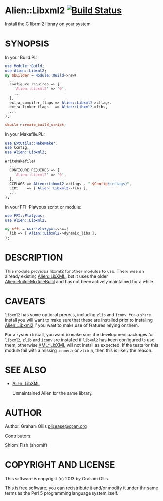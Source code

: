 # Alien::Libxml2 [![Build Status](https://secure.travis-ci.org/Perl5-Alien/Alien-Libxml2.png)](http://travis-ci.org/Perl5-Alien/Alien-Libxml2)

Install the C libxml2 library on your system

# SYNOPSIS

In your Build.PL:

```perl
use Module::Build;
use Alien::Libxml2;
my $builder = Module::Build->new(
  ...
  configure_requires => {
    'Alien::Libxml2' => '0',
    ...
  },
  extra_compiler_flags => Alien::Libxml2->cflags,
  extra_linker_flags   => Alien::Libxml2->libs,
  ...
);

$build->create_build_script;
```

In your Makefile.PL:

```perl
use ExtUtils::MakeMaker;
use Config;
use Alien::Libxml2;

WriteMakefile(
  ...
  CONFIGURE_REQUIRES => {
    'Alien::Libxml2' => '0',
  },
  CCFLAGS => Alien::Libxml2->cflags . " $Config{ccflags}",
  LIBS    => [ Alien::Libxml2->libs ],
  ...
);
```

In your [FFI::Platypus](https://metacpan.org/pod/FFI::Platypus) script or module:

```perl
use FFI::Platypus;
use Alien::Libxml2;

my $ffi = FFI::Platypus->new(
  lib => [ Alien::Libxml2->dynamic_libs ],
);
```

# DESCRIPTION

This module provides libxml2 for other modules to use.  There was an
already existing [Alien::LibXML](https://metacpan.org/pod/Alien::LibXML), but it uses the older
[Alien::Build::ModuleBuild](https://metacpan.org/pod/Alien::Build::ModuleBuild) and has not been actively maintained for a
while.

# CAVEATS

`libxml2` has some optional prereqs, including `zlib` and `iconv`.
For a `share` install you will want to make sure that these are installed
prior to installing [Alien::Libxml2](https://metacpan.org/pod/Alien::Libxml2) if you want to make use of features
relying on them.

For a system install, you want to make sure the development packages for
`libxml2`, `zlib` and `iconv` are installed if `libxml2` has been
configured to use them, otherwise [XML::LibXML](https://metacpan.org/pod/XML::LibXML) will not install as
expected.  If the tests for this module fail with a missing `iconv.h`
or `zlib.h`, then this is likely the reason.

# SEE ALSO

- [Alien::LibXML](https://metacpan.org/pod/Alien::LibXML)

    Unmaintained Alien for the same library.

# AUTHOR

Author: Graham Ollis <plicease@cpan.org>

Contributors:

Shlomi Fish (shlomif)

# COPYRIGHT AND LICENSE

This software is copyright (c) 2013 by Graham Ollis.

This is free software; you can redistribute it and/or modify it under
the same terms as the Perl 5 programming language system itself.
